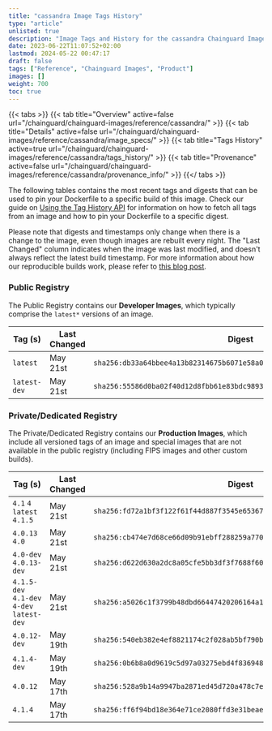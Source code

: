 ```yaml
---
title: "cassandra Image Tags History"
type: "article"
unlisted: true
description: "Image Tags and History for the cassandra Chainguard Image"
date: 2023-06-22T11:07:52+02:00
lastmod: 2024-05-22 00:47:17
draft: false
tags: ["Reference", "Chainguard Images", "Product"]
images: []
weight: 700
toc: true
---
```


{{< tabs >}}
{{< tab title="Overview" active=false url="/chainguard/chainguard-images/reference/cassandra/" >}}
{{< tab title="Details" active=false url="/chainguard/chainguard-images/reference/cassandra/image_specs/" >}}
{{< tab title="Tags History" active=true url="/chainguard/chainguard-images/reference/cassandra/tags_history/" >}}
{{< tab title="Provenance" active=false url="/chainguard/chainguard-images/reference/cassandra/provenance_info/" >}}
{{</ tabs >}}

The following tables contains the most recent tags and digests that can be used to pin your Dockerfile to a specific build of this image. Check our guide on [Using the Tag History API](/chainguard/chainguard-images/using-the-tag-history-api/) for information on how to fetch all tags from an image and how to pin your Dockerfile to a specific digest.

Please note that digests and timestamps only change when there is a change to the image, even though images are rebuilt every night. The "Last Changed" column indicates when the image was last modified, and doesn't always reflect the latest build timestamp. For more information about how our reproducible builds work, please refer to [this blog post](https://www.chainguard.dev/unchained/reproducing-chainguards-reproducible-image-builds).

### Public Registry
The Public Registry contains our **Developer Images**, which typically comprise the `latest*` versions of an image.

| Tag (s)       | Last Changed | Digest                                                                    |
|---------------|--------------|---------------------------------------------------------------------------|
|  `latest`     | May 21st     | `sha256:db33a64bbee4a13b82314675b6071e58a050acd56f2ec695236d5234c77c1f86` |
|  `latest-dev` | May 21st     | `sha256:55586d0ba02f40d12d8fbb61e83bdc98933c01174e33b34b0af6c84a40d73dd6` |


### Private/Dedicated Registry
The Private/Dedicated Registry contains our **Production Images**, which include all versioned tags of an image and special images that are not available in the public registry (including FIPS images and other custom builds).

| Tag (s)                                     | Last Changed | Digest                                                                    |
|---------------------------------------------|--------------|---------------------------------------------------------------------------|
|  `4.1` `4` `latest` `4.1.5`                 | May 21st     | `sha256:fd72a1bf3f122f61f44d887f3545e65367c244b0636daafa4bf41c0f0cb17df8` |
|  `4.0.13` `4.0`                             | May 21st     | `sha256:cb474e7d68ce66d09b91ebff288259a77045879ce995a77405746d5a364de417` |
|  `4.0-dev` `4.0.13-dev`                     | May 21st     | `sha256:d622d630a2dc8a05cfe5bb3df3f7688f60a55641071725c71cce70366e2697e4` |
|  `4.1.5-dev` `4.1-dev` `4-dev` `latest-dev` | May 21st     | `sha256:a5026c1f3799b48dbd66447420206164a1982ecb29e8fbc3c5e17ebcd1cf1a28` |
|  `4.0.12-dev`                               | May 19th     | `sha256:540eb382e4ef8821174c2f028ab5bf790b108a5d25a3e3385b3f3f73060557d4` |
|  `4.1.4-dev`                                | May 19th     | `sha256:0b6b8a0d9619c5d97a03275ebd4f83694805b5f1005567295949ed5d2ff9dbbb` |
|  `4.0.12`                                   | May 17th     | `sha256:528a9b14a9947ba2871ed45d720a478c7e48d652bb56b37b34fa7af9cdb5f2c8` |
|  `4.1.4`                                    | May 17th     | `sha256:ff6f94bd18e364e71ce2080ffd3e31beae2d4babcb7b369a8d418126397b0319` |

